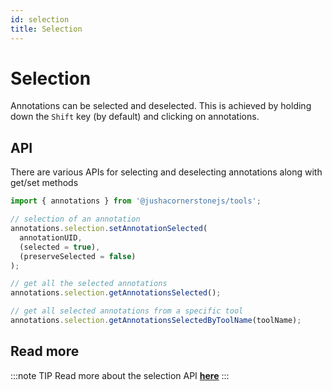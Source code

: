 ```yaml
---
id: selection
title: Selection
---
```


# Selection

Annotations can be selected and deselected. This is achieved by holding down the `Shift` key (by default) and clicking on annotations.

## API

There are various APIs for selecting and deselecting annotations along with get/set methods

```js
import { annotations } from '@jushacornerstonejs/tools';

// selection of an annotation
annotations.selection.setAnnotationSelected(
  annotationUID,
  (selected = true),
  (preserveSelected = false)
);

// get all the selected annotations
annotations.selection.getAnnotationsSelected();

// get all selected annotations from a specific tool
annotations.selection.getAnnotationsSelectedByToolName(toolName);
```

## Read more

:::note TIP
Read more about the selection API [**here**](/api/tools/namespace/annotation#selection)
:::
